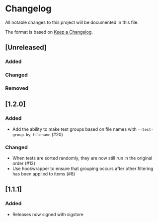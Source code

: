 # Changelog

All notable changes to this project will be documented in this file.

The format is based on [Keep a Changelog](https://keepachangelog.com/en/1.1.0/).

## [Unreleased]

### Added

### Changed

### Removed

## [1.2.0]

### Added
- Add the ability to make test groups based on file names with `--test-group-by filename` (#20)

### Changed

- When tests are sorted randomly, they are now still run in the original order (#12)
- Use hookwrapper to ensure that grouping occurs after other filtering has been applied to items (#8)

## [1.1.1]

### Added
- Releases now signed with sigstore